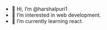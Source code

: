 - 👋 Hi, I’m @harshalpuri1
- 👀 I’m interested in web development.
- 🌱 I’m currently learning react.


<!---
harshalpuri1/harshalpuri1 is a ✨ special ✨ repository because its `README.md` (this file) appears on your GitHub profile.
You can click the Preview link to take a look at your changes.
--->
